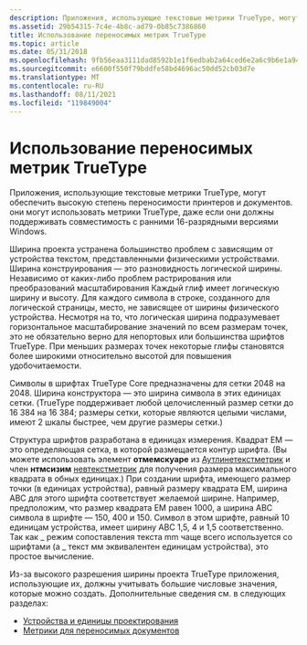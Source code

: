 ```yaml
---
description: Приложения, использующие текстовые метрики TrueType, могут обеспечить высокую степень переносимости принтеров и документов. они могут использовать метрики TrueType, даже если они должны поддерживать совместимость с ранними 16-разрядными версиями Windows.
ms.assetid: 29b54315-7c4e-4b8c-ad79-0b85c7386860
title: Использование переносимых метрик TrueType
ms.topic: article
ms.date: 05/31/2018
ms.openlocfilehash: 9fb56eaa3111dad8592b1e1f6edbab2a64ced6e2a6c9b6e1a94baf8a5acc7120
ms.sourcegitcommit: e6600f550f79bddfe58bd4696ac50dd52cb03d7e
ms.translationtype: MT
ms.contentlocale: ru-RU
ms.lasthandoff: 08/11/2021
ms.locfileid: "119849004"
---
```

# <a name="using-portable-truetype-metrics"></a>Использование переносимых метрик TrueType

Приложения, использующие текстовые метрики TrueType, могут обеспечить высокую степень переносимости принтеров и документов. они могут использовать метрики TrueType, даже если они должны поддерживать совместимость с ранними 16-разрядными версиями Windows.

Ширина проекта устранена большинство проблем с зависящим от устройства текстом, представленными физическими устройствами. Ширина конструирования — это разновидность логической ширины. Независимо от каких-либо проблем растрирования или преобразований масштабирования Каждый глиф имеет логическую ширину и высоту. Для каждого символа в строке, созданного для логической страницы, место, не зависящее от ширины физического устройства. Несмотря на то, что логическая ширина подразумевает горизонтальное масштабирование значений по всем размерам точек, это не обязательно верно для непортовых или большинства шрифтов TrueType. При меньших размерах точек некоторые глифы становятся более широкими относительно высотой для повышения удобочитаемости.

Символы в шрифтах TrueType Core предназначены для сетки 2048 на 2048. Ширина конструктора — это ширина символа в этих единицах сетки. (TrueType поддерживает любой целочисленный размер сетки до 16 384 на 16 384; размеры сетки, которые являются целыми числами, имеют 2 шкалы быстрее, чем другие размеры сетки.)

Структура шрифтов разработана в единицах измерения. Квадрат EM — это определяющая сетка, в которой размещается контур шрифта. (Вы можете использовать элемент **отмемскуаре** из [Аутлинетекстметрик](/windows/desktop/api/Wingdi/ns-wingdi-outlinetextmetrica) и член **нтмсизим** [невтекстметрик](/windows/win32/api/wingdi/ns-wingdi-newtextmetrica) для получения размера максимального квадрата в обных единицах.) При создании шрифта, имеющего размер точки (в единицах устройства), равный размеру квадрата EM, ширина ABC для этого шрифта соответствует желаемой ширине. Например, предположим, что размер квадрата EM равен 1000, а ширина ABC символа в шрифте — 150, 400 и 150. Символ в этом шрифте, равный 10 единицам устройства, имеет ширину ABC 1,5, 4 и 1,5 соответственно. Так как \_ режим сопоставления текста mm чаще всего используется со шрифтами (а \_ текст мм эквивалентен единицам устройства), это простое вычисление.

Из-за высокого разрешения ширины проекта TrueType приложения, использующие их, должны учитывать большие числовые значения, которые можно создать. Дополнительные сведения см. в следующих разделах:

-   [Устройства и единицы проектирования](device-vs--design-units.md)
-   [Метрики для переносимых документов](metrics-for-portable-documents.md)

 

 



